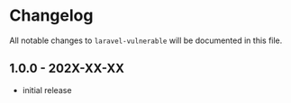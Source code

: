 # Changelog

All notable changes to `laravel-vulnerable` will be documented in this file.

## 1.0.0 - 202X-XX-XX

- initial release
